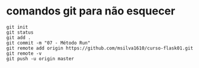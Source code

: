 # comandos git para não esquecer

```
git init
git status
git add . 
git commit -m "07 - Método Run"
git remote add origin https://github.com/msilva1610/curso-flask01.git
git remote -v
git push -u origin master
```

